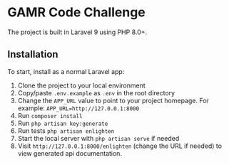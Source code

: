 # GAMR Code Challenge

The project is built in Laravel 9 using PHP 8.0+.

## Installation

To start, install as a normal Laravel app:

1. Clone the project to your local environment
2. Copy/paste `.env.example` as `.env` in the root directory
3. Change the `APP_URL` value to point to your project homepage. For example: `APP_URL=http://127.0.0.1:8000`
4. Run `composer install`
5. Run `php artisan key:generate`
6. Run tests `php artisan enlighten`
7. Start the local server with `php artisan serve` if needed
8. Visit `http://127.0.0.1:8000/enlighten` (change the URL if needed) to view generated api documentation.
